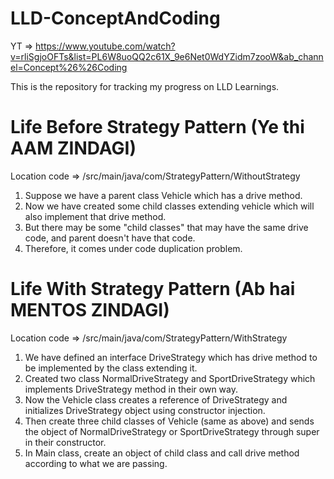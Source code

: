 # LLD-ConceptAndCoding
YT => https://www.youtube.com/watch?v=rliSgjoOFTs&list=PL6W8uoQQ2c61X_9e6Net0WdYZidm7zooW&ab_channel=Concept%26%26Coding

This is the repository for tracking my progress on LLD Learnings.

# Life Before Strategy Pattern (Ye thi AAM ZINDAGI)
Location code => /src/main/java/com/StrategyPattern/WithoutStrategy
1) Suppose we have a parent class Vehicle which has a drive method.
2) Now we have created some child classes extending vehicle which will also implement that drive method.
3) But there may be some "child classes" that may have the same drive code, and parent doesn't have that code.
4) Therefore, it comes under code duplication problem.

# Life With Strategy Pattern (Ab hai MENTOS ZINDAGI)
Location code => /src/main/java/com/StrategyPattern/WithStrategy
1) We have defined an interface DriveStrategy which has drive method to be implemented by the class extending it.
2) Created two class NormalDriveStrategy and SportDriveStrategy which implements DriveStrategy method in their own way.
3) Now the Vehicle class creates a reference of DriveStrategy and initializes DriveStrategy object using constructor injection.
4) Then create three child classes of Vehicle (same as above) and sends the object of NormalDriveStrategy or SportDriveStrategy through super in their constructor.
5) In Main class, create an object of child class and call drive method according to what we are passing.